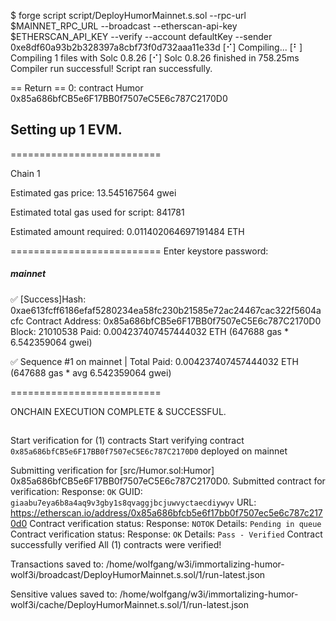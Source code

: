 $ forge script script/DeployHumorMainnet.s.sol --rpc-url $MAINNET_RPC_URL --broadcast --etherscan-api-key $ETHERSCAN_API_KEY --verify --account defaultKey --sender 0xe8df60a93b2b328397a8cbf73f0d732aaa11e33d
[⠊] Compiling...
[⠃] Compiling 1 files with Solc 0.8.26
[⠊] Solc 0.8.26 finished in 758.25ms
Compiler run successful!
Script ran successfully.

== Return ==
0: contract Humor 0x85a686bfCB5e6F17BB0f7507eC5E6c787C2170D0

## Setting up 1 EVM.

==========================

Chain 1

Estimated gas price: 13.545167564 gwei

Estimated total gas used for script: 841781

Estimated amount required: 0.011402064697191484 ETH

==========================
Enter keystore password:

##### mainnet

✅ [Success]Hash: 0xae613fcff6186efaf5280234ea58fc230b21585e72ac24467cac322f5604acfc
Contract Address: 0x85a686bfCB5e6F17BB0f7507eC5E6c787C2170D0
Block: 21010538
Paid: 0.004237407457444032 ETH (647688 gas \* 6.542359064 gwei)

✅ Sequence #1 on mainnet | Total Paid: 0.004237407457444032 ETH (647688 gas \* avg 6.542359064 gwei)

==========================

ONCHAIN EXECUTION COMPLETE & SUCCESSFUL.

##

Start verification for (1) contracts
Start verifying contract `0x85a686bfCB5e6F17BB0f7507eC5E6c787C2170D0` deployed on mainnet

Submitting verification for [src/Humor.sol:Humor] 0x85a686bfCB5e6F17BB0f7507eC5E6c787C2170D0.
Submitted contract for verification:
Response: `OK`
GUID: `giaabu7eya6b8a4aq9v3gby1s8qvaggjbcjuwvyctaecdiywyv`
URL: https://etherscan.io/address/0x85a686bfcb5e6f17bb0f7507ec5e6c787c2170d0
Contract verification status:
Response: `NOTOK`
Details: `Pending in queue`
Contract verification status:
Response: `OK`
Details: `Pass - Verified`
Contract successfully verified
All (1) contracts were verified!

Transactions saved to: /home/wolfgang/w3i/immortalizing-humor-wolf3i/broadcast/DeployHumorMainnet.s.sol/1/run-latest.json

Sensitive values saved to: /home/wolfgang/w3i/immortalizing-humor-wolf3i/cache/DeployHumorMainnet.s.sol/1/run-latest.json
